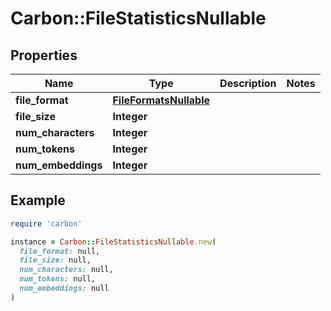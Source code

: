# Carbon::FileStatisticsNullable

## Properties

| Name | Type | Description | Notes |
| ---- | ---- | ----------- | ----- |
| **file_format** | [**FileFormatsNullable**](FileFormatsNullable.md) |  |  |
| **file_size** | **Integer** |  |  |
| **num_characters** | **Integer** |  |  |
| **num_tokens** | **Integer** |  |  |
| **num_embeddings** | **Integer** |  |  |

## Example

```ruby
require 'carbon'

instance = Carbon::FileStatisticsNullable.new(
  file_format: null,
  file_size: null,
  num_characters: null,
  num_tokens: null,
  num_embeddings: null
)
```

